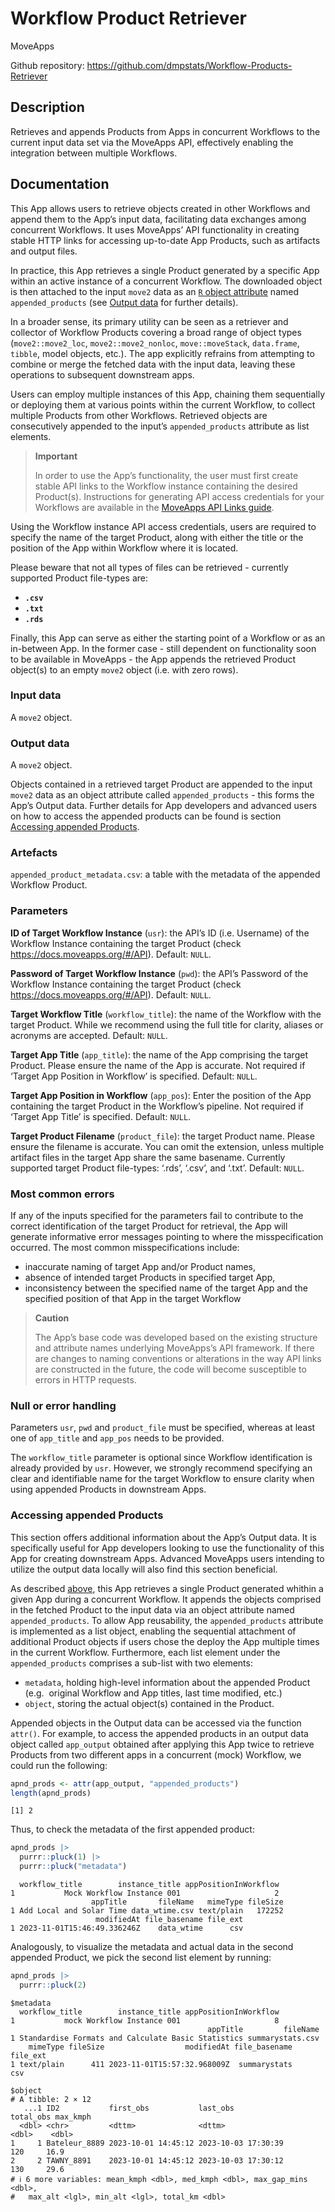 
# Workflow Product Retriever

MoveApps

Github repository:
<https://github.com/dmpstats/Workflow-Products-Retriever>

## Description

Retrieves and appends Products from Apps in concurrent Workflows to the
current input data set via the MoveApps API, effectively enabling the
integration between multiple Workflows.

## Documentation

This App allows users to retrieve objects created in other Workflows and
append them to the App’s input data, facilitating data exchanges among
concurrent Workflows. It uses MoveApps’ API functionality in creating
stable HTTP links for accessing up-to-date App Products, such as
artifacts and output files.

In practice, this App retrieves a single Product generated by a specific
App within an active instance of a concurrent Workflow. The downloaded
object is then attached to the input `move2` data as an [`R` object
attribute](https://stat.ethz.ch/R-manual/R-devel/library/base/html/attr.html)
named `appended_products` (see [Output data](#output-data) for further
details).

In a broader sense, its primary utility can be seen as a retriever and
collector of Workflow Products covering a broad range of object types
(`move2::move2_loc`, `move2::move2_nonloc`, `move::moveStack`,
`data.frame`, `tibble`, model objects, etc.). The app explicitly
refrains from attempting to combine or merge the fetched data with the
input data, leaving these operations to subsequent downstream apps.

Users can employ multiple instances of this App, chaining them
sequentially or deploying them at various points within the current
Workflow, to collect multiple Products from other Workflows. Retrieved
objects are consecutively appended to the input’s `appended_products`
attribute as list elements.

<div>

> **Important**
>
> In order to use the App’s functionality, the user must first create
> stable API links to the Workflow instance containing the desired
> Product(s). Instructions for generating API access credentials for
> your Workflows are available in the [MoveApps API Links
> guide](https://docs.moveapps.org/#/API).

</div>

Using the Workflow instance API access credentials, users are required
to specify the name of the target Product, along with either the title
or the position of the App within Workflow where it is located.

Please beware that not all types of files can be retrieved - currently
supported Product file-types are:

- **`.csv`**
- **`.txt`**
- **`.rds`**

Finally, this App can serve as either the starting point of a Workflow
or as an in-between App. In the former case - still dependent on
functionality soon to be available in MoveApps - the App appends the
retrieved Product object(s) to an empty `move2` object (i.e. with zero
rows).

### Input data

A `move2` object.

### Output data

A `move2` object.

Objects contained in a retrieved target Product are appended to the
input `move2` data as an object attribute called `appended_products` -
this forms the App’s Output data. Further details for App developers and
advanced users on how to access the appended products can be found is
section [Accessing appended Products](#accessing-appended-products).

### Artefacts

`appended_product_metadata.csv`: a table with the metadata of the
appended Workflow Product.

### Parameters

**ID of Target Workflow Instance** (`usr`): the API’s ID (i.e. Username)
of the Workflow Instance containing the target Product (check
<https://docs.moveapps.org/#/API>). Default: `NULL`.

**Password of Target Workflow Instance** (`pwd`): the API’s Password of
the Workflow Instance containing the target Product (check
<https://docs.moveapps.org/#/API>). Default: `NULL`.

**Target Workflow Title** (`workflow_title`): the name of the Workflow
with the target Product. While we recommend using the full title for
clarity, aliases or acronyms are accepted. Default: `NULL`.

**Target App Title** (`app_title`): the name of the App comprising the
target Product. Please ensure the name of the App is accurate. Not
required if ‘Target App Position in Workflow’ is specified. Default:
`NULL`.

**Target App Position in Workflow** (`app_pos`): Enter the position of
the App containing the target Product in the Workflow’s pipeline. Not
required if ‘Target App Title’ is specified. Default: `NULL`.

**Target Product Filename** (`product_file`): the target Product name.
Please ensure the filename is accurate. You can omit the extension,
unless multiple artifact files in the target App share the same
basename. Currently supported target Product file-types: ‘.rds’, ‘.csv’,
and ‘.txt’. Default: `NULL`.

### Most common errors

If any of the inputs specified for the parameters fail to contribute to
the correct identification of the target Product for retrieval, the App
will generate informative error messages pointing to where the
misspecification occurred. The most common misspecifications include:

- inaccurate naming of target App and/or Product names,
- absence of intended target Products in specified target App,
- inconsistency between the specified name of the target App and the
  specified position of that App in the target Workflow

<div>

> **Caution**
>
> The App’s base code was developed based on the existing structure and
> attribute names underlying MoveApps’s API framework. If there are
> changes to naming conventions or alterations in the way API links are
> constructed in the future, the code will become susceptible to errors
> in HTTP requests.

</div>

### Null or error handling

Parameters `usr`, `pwd` and `product_file` must be specified, whereas at
least one of `app_title` and `app_pos` needs to be provided.

The `workflow_title` parameter is optional since Workflow identification
is already provided by `usr`. However, we strongly recommend specifying
an clear and identifiable name for the target Workflow to ensure clarity
when using appended Products in downstream Apps.

### Accessing appended Products

This section offers additional information about the App’s Output data.
It is specifically useful for App developers looking to use the
functionality of this App for creating downstream Apps. Advanced
MoveApps users intending to utilize the output data locally will also
find this section beneficial.

As described [above](#documentation), this App retrieves a single
Product generated whithin a given App during a concurrent Workflow. It
appends the objects comprised in the fetched Product to the input data
via an object attribute named `appended_products`. To allow App
reusability, the `appended_products` attribute is implemented as a list
object, enabling the sequential attachment of additional Product objects
if users chose the deploy the App multiple times in the current
Workflow. Furthermore, each list element under the `appended_products`
comprises a sub-list with two elements:

- `metadata`, holding high-level information about the appended Product
  (e.g.  original Workflow and App titles, last time modified, etc.)
- `object`, storing the actual object(s) contained in the Product.

Appended objects in the Output data can be accessed via the function
`attr()`. For example, to access the appended products in an output data
object called `app_output` obtained after applying this App twice to
retrieve Products from two different apps in a concurrent (mock)
Workflow, we could run the following:

``` r
apnd_prods <- attr(app_output, "appended_products")
length(apnd_prods)
```

    [1] 2

Thus, to check the metadata of the first appended product:

``` r
apnd_prods |> 
  purrr::pluck(1) |> 
  purrr::pluck("metadata")
```

      workflow_title        instance_title appPositionInWorkflow
    1           Mock Workflow Instance 001                     2
                      appTitle       fileName   mimeType fileSize
    1 Add Local and Solar Time data_wtime.csv text/plain   172252
                       modifiedAt file_basename file_ext
    1 2023-11-01T15:46:49.336246Z    data_wtime      csv

Analogously, to visualize the metadata and actual data in the second
appended Product, we pick the second list element by running:

``` r
apnd_prods |> 
  purrr::pluck(2)
```

    $metadata
      workflow_title        instance_title appPositionInWorkflow
    1           mock Workflow Instance 001                     8
                                                appTitle         fileName
    1 Standardise Formats and Calculate Basic Statistics summarystats.csv
        mimeType fileSize                  modifiedAt file_basename file_ext
    1 text/plain      411 2023-11-01T15:57:32.968009Z  summarystats      csv

    $object
    # A tibble: 2 × 12
       ...1 ID2           first_obs           last_obs            total_obs max_kmph
      <dbl> <chr>         <dttm>              <dttm>                  <dbl>    <dbl>
    1     1 Bateleur_8889 2023-10-01 14:45:12 2023-10-03 17:30:39       120     16.9
    2     2 TAWNY_8891    2023-10-01 14:45:12 2023-10-03 17:30:12       130     29.6
    # ℹ 6 more variables: mean_kmph <dbl>, med_kmph <dbl>, max_gap_mins <dbl>,
    #   max_alt <lgl>, min_alt <lgl>, total_km <dbl>
